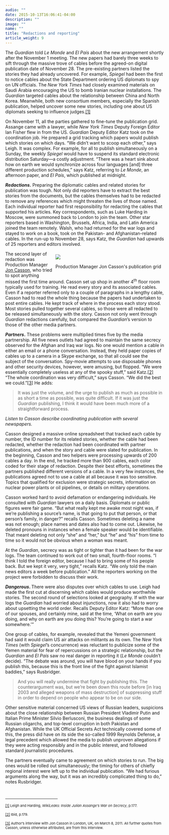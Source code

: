 ```yaml
---
audio: ""
date: 2015-10-13T16:06:41-04:00
description: ""
image: ""
name: ""
title: "Redactions and reporting"
article_weight: 9
---
```

<p>
	The <em>Guardian</em> told <em>Le Monde</em> and <em>El Pa&iacute;s </em>about the new arrangement shortly after the November 1 meeting. The new papers had barely three weeks to sift through the massive trove of cables before the agreed-on digital publication date of November 28. The pre-existing partners listed the stories they had already uncovered. For example, <em>Spiegel</em> had been the first to notice cables about the State Department ordering US diplomats to spy on UN officials. The <em>New York Times</em> had closely examined materials on Saudi Arabia encouraging the US to bomb Iranian nuclear installations. The <em>Guardian</em> targeted cables about the relationship between China and North Korea. Meanwhile, both new consortium members, especially the Spanish publication, helped uncover some new stories, including one about US diplomats seeking to influence judges.<a href="case_id_70_id_633.html#_ftn1" name="_ftnref1" title="">[1]</a></p>
<p>
	On November 11, all the parties gathered to fine-tune the publication grid. Assange came with a lawyer, while <em>New York Times</em> Deputy Foreign Editor Ian Fisher flew in from the US. <em>Guardian</em> Deputy Editor Katz took on the coordination job. He prepared a grid tracking which papers would publish which stories on which days. &ldquo;We didn&rsquo;t want to scoop each other,&rdquo; says Leigh. It was complex. For example, for all to publish simultaneously on a Sunday, the weekly <em>Spiegel</em> would have to suspend its standard electronic distribution Saturday&mdash;a costly adjustment. &ldquo;There was a heart sink about how on earth we would synchronize across four languages [and] three different production schedules,&rdquo; says Katz, referring to <em>Le Monde</em>, an afternoon paper, and <em>El</em> <em>Pa&iacute;s</em>, which published at midnight.</p>
<p>
	<strong><em>Redactions</em>.</strong> Preparing the diplomatic cables and related stories for publication was tough. Not only did reporters have to extract the best stories from the documents, but the cables themselves had to be redacted to remove any references which might threaten the lives of those named. Each individual reporter had first responsibility for redacting the cables that supported his articles. Key correspondents, such as Luke Harding in Moscow, were summoned back to London to join the team. Other star reporters based in Washington, Brussels, Africa, India, and Latin America joined the team remotely. Walsh, who had returned for the war logs and stayed to work on a book, took on the Pakistan- and Afghanistan-related cables. In the run-up to November 28, says Katz, the <em>Guardian</em> had upwards of 25 reporters and editors involved.</p>
<div style="float: right; padding: 10px;">
	<img src="../../files/photos/495/grid.jpg" /><br />
	<p class="caption">
		Production Manager Jon Casson&#39;s publication grid</p>
</div>
<p>
	The second layer of redaction was Production Manager <a href="case_id_70_id_175_c_bio.html">Jon Casson</a>, who tried to spot anything missed the first time around. Casson set up shop in another 4<sup>th</sup> floor room typically used for training. He read every story and its associated cables. Even if a reporter referred only to a couple of paragraphs in a lengthy cable, Casson had to read the whole thing because the papers had undertaken to post entire cables. He kept track of where in the process each story stood. Most stories pulled together several cables, so those were all redacted to be released simultaneously with the story. Casson not only went through <em>Guardian</em> redactions carefully, but compared the <em>Guardian</em>&rsquo;s version to those of the other media partners.</p>
<p>
	<strong><em>Partners</em>.</strong> These problems were multiplied times five by the media partnership. All five news outlets had agreed to maintain the same secrecy observed for the Afghan and Iraq war logs. No one would mention a cable in either an email or a phone conversation. Instead, they held paper copies of cables up to a camera in a Skype exchange, so that all could see the subject of the conversation. Spy-movie attempts to use disposable phones and other security devices, however, were amusing, but flopped. &ldquo;We were essentially completely useless at any of the spooky stuff,&rdquo; said Katz.<a href="case_id_70_id_633.html#_ftn2" name="_ftnref2" title="">[2]</a> &ldquo;The whole coordination was very difficult,&rdquo; says Casson. &ldquo;We did the best we could.&rdquo;<a href="case_id_70_id_633.html#_ftn3" name="_ftnref3" title="">[3]</a> He adds:</p>
<blockquote>
	<p>
		It was just the volume, and the urge to publish as much as possible in as short a time as possible, was quite difficult. If it was just the <em>Guardian</em> publishing, I think it would have been much more of a straightforward process.</p>
</blockquote>
<p>
	<i>Listen to Casson describe coordinating publication with several newspapers.</i><br />
	<img alt="" border="0" class="audiofile" src="../../files/audios/190/Casson&#32;text&#32;quote.mp3" /></p>
<p>
	Casson designed a massive online spreadsheet that tracked each cable by number, the ID number for its related stories, whether the cable had been redacted, whether the redaction had been coordinated with partner publications, and when the story and cable were slated for publication. In the beginning, Casson and two helpers were processing upwards of 200 cables a day. In the end, he tracked more than 900 cables, each color coded for their stage of redaction. Despite their best efforts, sometimes the partners published different versions of a cable. In a very few instances, the publications agreed not to use a cable at all because it was too sensitive. Topics that qualified for exclusion were strategic secrets, information on nuclear power plants or oil pipelines, or details on military operations.</p>
<p>
	Casson worked hard to avoid defamation or endangering individuals. He consulted with <em>Guardian</em> lawyers on a daily basis. Diplomats or public figures were fair game. &ldquo;But what really kept me awake most night was, if we&rsquo;re publishing a source&rsquo;s name, is that going to put that person, or that person&rsquo;s family, in danger?&rdquo; recalls Casson. Sometimes deleting a name was not enough; place names and dates also had to come out. Likewise, he deleted pronouns in instances when a female speaker would be identifiable. That meant deleting not only &ldquo;she&rdquo; and &ldquo;her,&rdquo; but &ldquo;he&rdquo; and &ldquo;his&rdquo; from time to time so it would not be obvious when a woman was meant.</p>
<p>
	At the <em>Guardian</em>, secrecy was as tight or tighter than it had been for the war logs. The team continued to work out of two small, fourth-floor rooms. &ldquo;I think I told the foreign editor, because I had to bring some of his people back. But we kept it very, very tight,&rdquo; recalls Katz. &ldquo;We only told the main news editors a week before publication.&rdquo; All the reporters working on the project were forbidden to discuss their work.</p>
<p>
	<strong><em>Dangerous</em>. </strong>There were also disputes over which cables to use. Leigh had made the first cut at discerning which cables would produce worthwhile stories. The second round of selections looked at geography. If with the war logs the <em>Guardian</em> had worried about injunctions, now it also had to worry about upsetting the world order. Recalls Deputy Editor Katz: &ldquo;More than one of our spouses, and certainly mine, said at the time, &lsquo;What on earth are you doing, and why on earth are you doing this? You&rsquo;re going to start a war somewhere.&rsquo;&rdquo;</p>
<p>
	One group of cables, for example, revealed that the Yemeni government had said it would claim US air attacks on militants as its own. The <em>New York Times</em> (with <em>Spiegel</em>&rsquo;s concurrence) was reluctant to publicize some of the Yemen material for fear of repercussions on a strategic relationship, but the <em>Guardian</em> and <em>El Pa&iacute;s </em>saw no real danger in reporting it (<em>Le Monde</em> couldn&rsquo;t decide). &ldquo;The debate was around, you will have blood on your hands if you publish this, because this is the front line of the fight against Islamist baddies,&rdquo; says Rusbridger.</p>
<blockquote>
	<p>
		And you will really undermine that fight by publishing this. The counterargument was, but we&rsquo;re been down this route before [in Iraq 2003 and alleged weapons of mass destruction] of suppressing stuff in order to depend on people who appear to be on our side.</p>
</blockquote>
<p>
	Other sensitive material concerned US views of Russian leaders, suspicions about the close relationship between Russian President Vladimir Putin and Italian Prime Minister Silvio Berlusconi, the business dealings of some Russian oligarchs, and top-level corruption in both Pakistan and Afghanistan. While the UK Official Secrets Act technically covered some of this, the press did have on its side the so-called 1999 Reynolds Defense, a legal precedent which allowed the media to publish unproven allegations if they were acting responsibly and in the public interest, and followed standard journalistic procedures.</p>
<p>
	The partners eventually came to agreement on which stories to run. The big ones would be rolled out simultaneously; the timing for others of chiefly regional interest were left up to the individual publication. &ldquo;We had furious arguments along the way, but it was an incredibly complicated thing to do,&rdquo; notes Rusbridger.</p>
<div>
	<br clear="all" />
	<hr align="left" size="1" width="33%" />
	<div id="ftn1">
		<p>
			<span style="font-size: 11px;"><a href="case_id_70_id_633.html#_ftnref1" name="_ftn1" title="">[1]</a> Leigh and Harding, <em>WikiLeaks: Inside Julian Assange&rsquo;s War on Secrecy</em>, p.177.</span></p>
	</div>
	<div id="ftn2">
		<p>
			<span style="font-size: 11px;"><a href="case_id_70_id_633.html#_ftnref2" name="_ftn2" title="">[2]</a> Ibid, p.179.</span></p>
	</div>
	<div id="ftn3">
		<p>
			<span style="font-size: 11px;"><a href="case_id_70_id_633.html#_ftnref3" name="_ftn3" title="">[3]</a> Author&rsquo;s interview with Jon Casson in London, UK, on March 8, 2011. All further quotes from Casson, unless otherwise attributed, are from this interview.</span></p>
	</div>
</div>
</div>